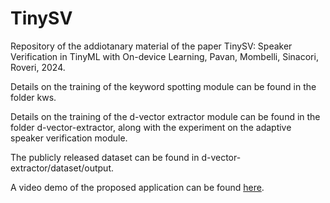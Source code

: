 # TinySV

Repository of the addiotanary material of the paper TinySV: Speaker Verification in TinyML with On-device Learning, Pavan, Mombelli, Sinacori, Roveri, 2024.

Details on the training of the keyword spotting module can be found in the folder kws.

Details on the training of the d-vector extractor module can be found in the folder d-vector-extractor, along with the experiment on the adaptive speaker verification module.

The publicly released dataset can be found in d-vector-extractor/dataset/output.

A video demo of the proposed application can be found [here](https://youtu.be/xjCPaGQm-mo).
